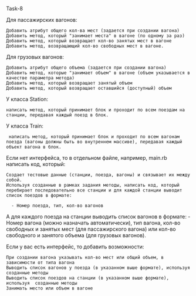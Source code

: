 Task-8

Для пассажирских вагонов:

    Добавить атрибут общего кол-ва мест (задается при создании вагона)
    Добавить метод, который "занимает места" в вагоне (по одному за раз)
    Добавить метод, который возвращает кол-во занятых мест в вагоне
    Добавить метод, возвращающий кол-во свободных мест в вагоне.


Для грузовых вагонов:

    Добавить атрибут общего объема (задается при создании вагона)
    Добавить метод, которые "занимает объем" в вагоне (объем указывается в качестве параметра метода)
    Добавить метод, который возвращает занятый объем
    Добавить метод, который возвращает оставшийся (доступный) объем


У класса Station:

    написать метод, который принимает блок и проходит по всем поездам на станции, передавая каждый поезд в блок.


У класса Train:

     написать метод, который принимает блок и проходит по всем вагонам поезда (вагоны должны быть во внутреннем массиве), передавая каждый объект вагона в блок.


Если нет интерфейса, то в отдельном файле, например, main.rb написать код, который:

    Создает тестовые данные (станции, поезда, вагоны) и связывает их между собой.
    Используя созданные в рамках задания методы, написать код, который перебирает последовательно все станции и для каждой станции выводит список поездов в формате:

      - Номер поезда, тип, кол-во вагонов
   А для каждого поезда на станции выводить список вагонов в формате:
      - Номер вагона (можно назначать автоматически), тип вагона, кол-во свободных и занятых мест (для пассажирского вагона) или кол-во свободного и занятого объема (для грузовых вагонов).

Если у вас есть интерфейс, то добавить возможности:

    При создании вагона указывать кол-во мест или общий объем, в зависимости от типа вагона
    Выводить список вагонов у поезда (в указанном выше формате), используя созданные методы
    Выводить список поездов на станции (в указанном выше формате), используя  созданные методы
    Занимать место или объем в вагоне